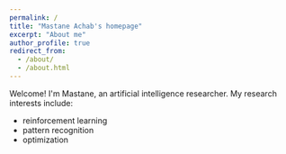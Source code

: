 ```yaml
---
permalink: /
title: "Mastane Achab's homepage"
excerpt: "About me"
author_profile: true
redirect_from:
  - /about/
  - /about.html
---
```


Welcome! I'm Mastane, an artificial intelligence researcher.
My research interests include:
<!-- * ranking data -->
* reinforcement learning <!-- (distributional) reinforcement learning -->
* pattern recognition  <!-- the checkered regression model -->
* optimization


<!-- <img src="https://mastane.github.io/images/rotating_plot_00_xor.gif" width="100%" height="100%"> -->
